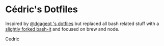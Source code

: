 Cédric's Dotfiles
=================

Inspired by [@dgageot 's dotfiles](https://github.com/dgageot/dotfiles) but replaced all bash related stuff with a [slightly forked bash-it](https://github.com/cedricvidal/bash-it) and focused on brew and node.

Cedric
